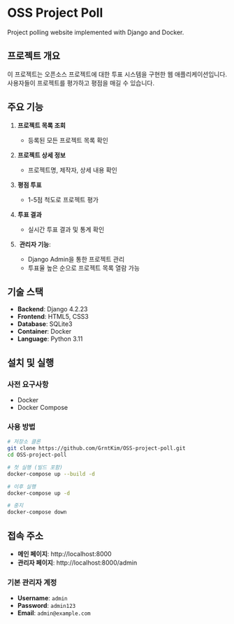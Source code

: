 # OSS Project Poll

Project polling website implemented with Django and Docker.

## 프로젝트 개요

이 프로젝트는 오픈소스 프로젝트에 대한 투표 시스템을 구현한 웹 애플리케이션입니다. 사용자들이 프로젝트를 평가하고 평점을 매길 수 있습니다.

## 주요 기능

1.  **프로젝트 목록 조회**
    - 등록된 모든 프로젝트 목록 확인

2.  **프로젝트 상세 정보**
    - 프로젝트명, 제작자, 상세 내용 확인

3.  **평점 투표**
    - 1-5점 척도로 프로젝트 평가

4.  **투표 결과**
    - 실시간 투표 결과 및 통계 확인

5. ️ **관리자 기능**: 
    - Django Admin을 통한 프로젝트 관리
    - 투표율 높은 순으로 프로젝트 목록 열람 가능

## 기술 스택

- **Backend**: Django 4.2.23
- **Frontend**: HTML5, CSS3
- **Database**: SQLite3
- **Container**: Docker
- **Language**: Python 3.11

## 설치 및 실행

### 사전 요구사항

- Docker
- Docker Compose

### 사용 방법

```bash
# 저장소 클론
git clone https://github.com/GrntKim/OSS-project-poll.git
cd OSS-project-poll

# 첫 실행 (빌드 포함)
docker-compose up --build -d

# 이후 실행
docker-compose up -d

# 중지
docker-compose down
```


## 접속 주소

- **메인 페이지**: http://localhost:8000
- **관리자 페이지**: http://localhost:8000/admin

### 기본 관리자 계정
- **Username**: `admin`
- **Password**: `admin123`
- **Email**: `admin@example.com`